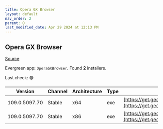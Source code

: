 ```yaml
---
title: Opera GX Browser
layout: default
nav_order: 2
parent: O
last_modified_date: Apr 29 2024 at 12:13 PM
---
```


## Opera GX Browser

[Source](https://www.opera.com/gx)

Evergreen app: `OperaGXBrowser`. Found **2** installers.

Last check: 🟢

| Version       | Channel | Architecture | Type | URI                                                                                                                                                                                            |
| ------------- | ------- | ------------ | ---- | ---------------------------------------------------------------------------------------------------------------------------------------------------------------------------------------------- |
| 109.0.5097.70 | Stable  | x64          | exe  | [https://get.geo.opera.com/pub/opera_gx/109.0.5097.70/win/Opera_GX_109.0.5097.70_Setup_x64.exe](https://get.geo.opera.com/pub/opera_gx/109.0.5097.70/win/Opera_GX_109.0.5097.70_Setup_x64.exe) |
| 109.0.5097.70 | Stable  | x86          | exe  | [https://get.geo.opera.com/pub/opera_gx/109.0.5097.70/win/Opera_GX_109.0.5097.70_Setup.exe](https://get.geo.opera.com/pub/opera_gx/109.0.5097.70/win/Opera_GX_109.0.5097.70_Setup.exe)         |
